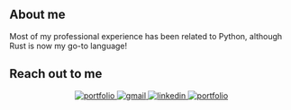## About me
Most of my professional experience has been related to Python, although Rust is now my go-to language! 

## Reach out to me
<div align="center">
<a href="https://costa86.tech/">
<img src="https://img.shields.io/badge/Portfolio-042549?style=for-the-badge" alt="portfolio" />
</a>
<a href="mailto:costa86@zoho.com">
<img src="https://img.shields.io/badge/email-EA4335?style=for-the-badge&logo=gmail&logoColor=white" alt="gmail" />
</a>
<a href="https://www.linkedin.com/in/costa86">
<img src="https://img.shields.io/badge/Linkedin-0A66C2?style=for-the-badge&logo=linkedin&logoColor=white" alt="linkedin" />
</a>
<a href="https://dev.to/costa86">
<img src="https://img.shields.io/badge/Articles-04252?style=for-the-badge&logo=dev.to" alt="portfolio" />
</a>
</div>
